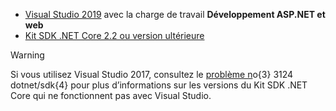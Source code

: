 * [Visual Studio 2019](https://visualstudio.microsoft.com/downloads/?utm_medium=microsoft&utm_source=docs.microsoft.com&utm_campaign=inline+link&utm_content=download+vs2019) avec la charge de travail **Développement ASP.NET et web**
* [Kit SDK .NET Core 2.2 ou version ultérieure](https://dotnet.microsoft.com/download/dotnet-core)

> [!WARNING]
> Si vous utilisez Visual Studio 2017, consultez le [problème n](https://github.com/dotnet/sdk/issues/3124)o{3} 3124 dotnet/sdk{4} pour plus d’informations sur les versions du Kit SDK .NET Core qui ne fonctionnent pas avec Visual Studio.
